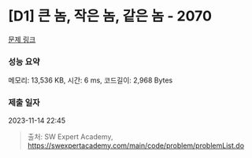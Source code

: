 # [D1] 큰 놈, 작은 놈, 같은 놈 - 2070 

[문제 링크](https://swexpertacademy.com/main/code/problem/problemDetail.do?contestProbId=AV5QQ6qqA40DFAUq) 

### 성능 요약

메모리: 13,536 KB, 시간: 6 ms, 코드길이: 2,968 Bytes

### 제출 일자

2023-11-14 22:45



> 출처: SW Expert Academy, https://swexpertacademy.com/main/code/problem/problemList.do